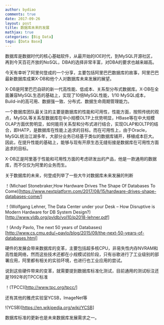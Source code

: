 ```yaml
---
author: bydiao
comments: true
date: 2017-09-26
layout: post
title: 数据库未来的发展
mathjax: true
categories: [Big Data]
tags: [Data Base]
---
```


数据库是数据时代的核心基础软件，从最开始的IOE时代，到MySQL开源社区，再到今天百花齐放的NoSQL，DBA的选择非常丰富，对DBA的要求也越来越高。

今天有幸听了阿里何登成的一个分享，主要包括阿里巴巴数据库的故事，阿里巴巴最新数据库成果X-DB和他个人对数据库未来发展的展望。

X-DB是阿里巴巴自研的新一代高性能、低成本、关系型分布式数据库。X-DB在全面兼容MySQL生态的基础上，实现了10倍MySQL性能，1/10 MySQL成本，Build-in的高可用、数据强一致、分布式、数据生命周期管理能力。

一个数据库团队最关注的主要是数据库的性能和可用性，性能方面，按照传统的观点，MySQL等关系型数据库在中小规模OLTP上优势明显，HBase等在中大规模OLAP方面优势明显，如何能将关系型和分布式进行结合，实现OLAP和OLTP的结合，即HATP，是数据库在性能上追求的目标。而在可用性上，由于Oracle，MySQL统治江湖多年，大部分业务已经基于类似的数据库铺开，移植成本巨大。因此，在提升性能的基础上，能够与现有开原生态无缝衔接是数据库在可用性方面追求的目标。

X-DB正是阿里基于性能和可用性方面的考虑研发出的产品，他是一款通用的数据库，而不仅仅为阿里的业务而生。

关于数据库的未来，何登成列举了一些大牛对数据库未来发展的判断

！(Michael Stonebraker,How Hardware Drives The Shape Of Databases To Come)[https://www.nextplatform.com/2017/08/15/hardware-drives-shape-databases-come/]

！(Wolfgang Lehner, The Data Center under your Desk – How Disruptive is
Modern Hardware for DB System Design?)[http://www.vldb.org/pvldb/vol10/p2018-lehner.pdf]

！(Andy Pavlo, The next 50 years of Databases)[http://www.cs.cmu.edu/~pavlo/blog/2015/09/the-next-50-years-of-databases.html]

硬件的发展会带来数据库的变革，主要包括超多核CPU，非易失性内存NVRAM和高性能网络，然而这些技术还都在小规模试验阶段，只有谷歌进行了工业级别的部署应用，阿里都有相关的实验环境，也进行也工业应用的尝试。

说到这些硬件带来的变革，就需要提到数据库标准化测试，目前通用的测试标注还是1992年的TPCC标准

！(TPCC)[http://www.tpc.org/tpcc/]

还有其他的雅虎实验室YCSB，ImageNet等

!(YCSB)[https://en.wikipedia.org/wiki/YCSB]

数据库标准的更新也是未来数据库发展需求之一。


